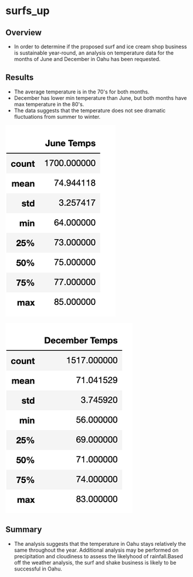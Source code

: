 # surfs_up

## Overview
- In order to determine if the proposed surf and ice cream shop business is sustainable year-round, an analysis on temperature data for the months of June and December in Oahu has been requested.

## Results
- The average temperature is in the 70's for both months.
- December has lower min temperature than June, but both months have max temperature in the 80's.
- The data suggests that the temperature does not see dramatic fluctuations from summer to winter.


![june temps](/images/juneTemps.png "june temps")


![december temps](/images/decemberTemps.png "december temps") 

## Summary
- The analysis suggests that the temperature in Oahu stays relatively the same throughout the year. Additional analysis may be performed on precipitation and cloudiness to assess the likelyhood of rainfall.Based off the weather analysis, the surf and shake business is likely to be successful in Oahu.
